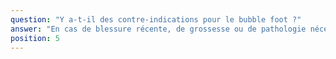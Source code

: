 ```yaml
---
question: "Y a‑t‑il des contre‑indications pour le bubble foot ?"
answer: "En cas de blessure récente, de grossesse ou de pathologie nécessitant un avis médical, nous recommandons de ne pas jouer. Si vous avez un doute, contactez‑nous pour adapter le format ou proposer une alternative."
position: 5
---
```



